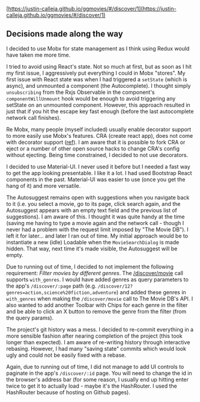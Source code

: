 [https://justin-calleja.github.io/ggmovies/#/discover/1](https://justin-calleja.github.io/ggmovies/#/discover/1)

## Decisions made along the way

I decided to use Mobx for state management as I think using Redux would have taken me more time.

I tried to avoid using React's state. Not so much at first, but as soon as I hit my first issue, I aggressively put everything I could in Mobx "stores". My first issue with React state was when I had triggered a `setState` (which is async), and unmounted a component (the Autocomplete). I thought simply `unsubscribing` from the Rxjs Observable in the component's `componentWillUnmount` hook would be enough to avoid triggering any setState on an unmounted component. However, this approach resulted in just that if you hit the escape key fast enough (before the last autocomplete network call finishes).

Re Mobx, many people (myself included) usually enable decorator support to more easily use Mobx's features. CRA (create react app), does not come with decorator support ([ref](https://github.com/facebook/create-react-app/blob/master/packages/react-scripts/template/README.md#can-i-use-decorators)). I am aware that it is possible to fork CRA or eject or a number of other open source hacks to change CRA's config without ejecting. Being time constrained, I decided to not use decorators.

I decided to use Material-UI. I never used it before but I needed a fast way to get the app looking presentable. I like it a lot. I had used Bootstrap React components in the past. Material-UI was easier to use (once you get the hang of it) and more versatile.

The Autosuggest remains open with suggestions when you navigate back to it (i.e. you select a movie, go to its page, click search again, and the Autosuggest appears with an empty text field and the previous list of suggestions). I am aware of this. I thought it was quite handy at the time (saving me having to type a movie again and the network call - though I never had a problem with the request limit imposed by "The Movie DB"). I left it for later… and later I ran out of time. My initial approach would be to instantiate a new (idle) Loadable when the `MovieSearchDialog` is made hidden. That way, next time it's made visible, the Autosuggest will be empty.

Due to running out of time, I decided to not implement the following requirement: _Filter movies by different genres_. The [/discover/movie](https://developers.themoviedb.org/3/discover/movie-discover) call supports `with_genres`. I would have added genres as query parameters to the app's `/discover/:page` path (e.g. `/discover/12?genres=action,science%20fiction,adventure`) and added these genres in `with_genres` when making the `/discover/movie` call to The Movie DB's API. I also wanted to add another Toolbar with Chips for each genre in the filter and be able to click an X button to remove the genre from the filter (from the query params).

The project's git history was a mess. I decided to re-commit everything in a more sensible fashion after nearing completion of the project (this took longer than expected). I am aware of re-writing history through interactive rebasing. However, I had many "saving state" commits which would look ugly and could not be easily fixed with a rebase.

Again, due to running out of time, I did not manage to add UI controls to paginate in the app's `/discover/:id` page. You will need to change the id in the browser's address bar (for some reason, I usually end up hitting enter twice to get it to actually load - maybe it's the HashRouter. I used the HashRouter because of hosting on Github pages).
